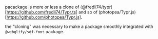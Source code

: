 pacackage is more or less a clone of (@fredli74/typr)[https://github.com/fredli74/Typr.ts] and so of (photopea/Typr.js)[https://github.com/photopea/Typr.js].

the "cloning" was necessary to make a package smoothly integrated with `@webglify/sdf-font` package.